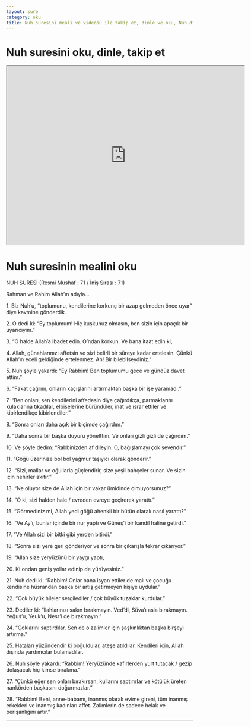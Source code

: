 ```yaml
---
layout: sure
category: oku
title: Nuh suresini meali ve videosu ile takip et, dinle ve oku, Nuh dinle, Nuh meali.
---
```


<div class="container">
  <div class="row">
    <div class="col-lg-12">
      <h1>Nuh suresini oku, dinle, takip et</h1>
      <div class="div-youtube-embed">
        <iframe width="640" height="480" src="https://www.youtube.com/embed/http://">frameborder="0" allowfullscreen></iframe>
      </div>
    </div>
  </div>

  <div class="row">
    <div class="col-lg-12">
      <h1>Nuh suresinin mealini oku</h1>
      <div><p>NUH SURESİ (Resmi Mushaf : 71 / İniş Sırası : 71)</p><p>Rahman ve Rahim Allah’ın adıyla…</p><p></p><p></p><p>1. Biz Nuh’u, “toplumunu, kendilerine korkunç bir azap gelmeden önce uyar” diye kavmine gönderdik.</p><p></p><p></p><p>2. O dedi ki: “Ey toplumum! Hiç kuşkunuz olmasın, ben sizin için apaçık bir uyarıcıyım.”</p><p></p><p></p><p>3. “O halde Allah’a ibadet edin. O’ndan korkun. Ve bana itaat edin ki,</p><p></p><p></p><p>4. Allah, günahlarınızı affetsin ve sizi belirli bir süreye kadar ertelesin. Çünkü Allah’ın eceli geldiğinde ertelenmez. Ah! Bir bilebilseydiniz.”</p><p></p><p></p><p>5. Nuh şöyle yakardı: “Ey Rabbim! Ben toplumumu gece ve gündüz davet ettim.”</p><p></p><p></p><p>6. “Fakat çağrım, onların kaçışlarını artırmaktan başka bir işe yaramadı.”</p><p></p><p></p><p>7. “Ben onları, sen kendilerini affedesin diye çağırdıkça, parmaklarını kulaklarına tıkadılar, elbiselerine büründüler, inat ve ısrar ettiler ve kibirlendikçe kibirlendiler.”</p><p></p><p></p><p>8. “Sonra onları daha açık bir biçimde çağırdım.”</p><p></p><p></p><p>9. “Daha sonra bir başka duyuru yönelttim. Ve onları gizli gizli de çağırdım.”</p><p></p><p></p><p>10. Ve şöyle dedim: “Rabbinizden af dileyin. O, bağışlamayı çok sevendir.”</p><p></p><p></p><p>11. “Göğü üzerinize bol bol yağmur taşıyıcı olarak gönderir.”</p><p></p><p></p><p>12. “Sizi, mallar ve oğullarla güçlendirir, size yeşil bahçeler sunar. Ve sizin için nehirler akıtır.”</p><p></p><p></p><p>13. “Ne oluyor size de Allah için bir vakar ümidinde olmuyorsunuz?”</p><p></p><p></p><p>14. “O ki, sizi halden hale / evreden evreye geçirerek yarattı.”</p><p></p><p></p><p>15. “Görmediniz mi, Allah yedi göğü ahenkli bir bütün olarak nasıl yarattı?”</p><p></p><p></p><p>16. “Ve Ay’ı, bunlar içinde bir nur yaptı ve Güneş’i bir kandil haline getirdi.”</p><p></p><p></p><p>17. “Ve Allah sizi bir bitki gibi yerden bitirdi.”</p><p></p><p></p><p>18. “Sonra sizi yere geri gönderiyor ve sonra bir çıkarışla tekrar çıkarıyor.”</p><p></p><p></p><p>19. “Allah size yeryüzünü bir yaygı yaptı,</p><p></p><p></p><p>20. Ki ondan geniş yollar edinip de yürüyesiniz.”</p><p></p><p></p><p>21. Nuh dedi ki: “Rabbim! Onlar bana isyan ettiler de malı ve çocuğu kendisine hüsrandan başka bir artış getirmeyen kişiye uydular.”</p><p></p><p></p><p>22. “Çok büyük hileler sergilediler / çok büyük tuzaklar kurdular.”</p><p></p><p></p><p>23. Dediler ki: “İlahlarınızı sakın bırakmayın. Ved’di, Süva’ı asla bırakmayın. Yeğus’u, Yeuk’u, Nesr’i de bırakmayın.”</p><p></p><p></p><p>24. “Çoklarını saptırdılar. Sen de o zalimler için şaşkınlıktan başka birşeyi artırma.”</p><p></p><p></p><p>25. Hataları yüzündendir ki boğuldular, ateşe atıldılar. Kendileri için, Allah dışında yardımcılar bulamadılar.</p><p></p><p></p><p>26. Nuh şöyle yakardı: “Rabbim! Yeryüzünde kafirlerden yurt tutacak / gezip dolaşacak hiç kimse bırakma.”</p><p></p><p></p><p>27. “Çünkü eğer sen onları bırakırsan, kullarını saptırırlar ve kötülük üreten nankörden başkasını doğurmazlar.”</p><p></p><p></p><p>28. “Rabbim! Beni, anne-babamı, inanmış olarak evime gireni, tüm inanmış erkekleri ve inanmış kadınları affet. Zalimlerin de sadece helak ve perişanlığını artır.”</p><p></p><p></p><p></p><p></p></div>
    </div>
  </div>
</div>
<hr />